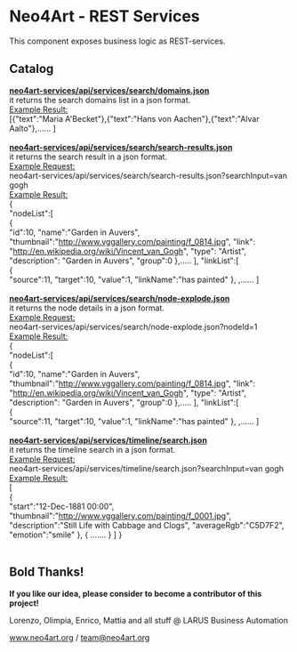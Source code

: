 # Neo4Art - REST Services

This component exposes business logic as REST-services.

## Catalog

<u><b>neo4art-services/api/services/search/domains.json</b></u> <br>it returns the search domains list in a json format. <br> <u>Example Result:</u> <br> [{"text":"Maria A'Becket"},{"text":"Hans von Aachen"},{"text":"Alvar Aalto"},...... ]
<br><br>
<u><b>neo4art-services/api/services/search/search-results.json</b></u> <br>it returns the search result in a json format. 
<br><u> Example Request:</u> <br>
neo4art-services/api/services/search/search-results.json?searchInput=van gogh
<br><u> Example Result:</u><br> {  
   "nodeList":[  
      {  
         "id":10,
         "name":"Garden in Auvers",
         "thumbnail":"http://www.vggallery.com/painting/f_0814.jpg",
         "link": "http://en.wikipedia.org/wiki/Vincent_van_Gogh",
         "type": "Artist",
         "description": "Garden in Auvers",
         "group":0
      },.....
      ],
   "linkList":[  
      {  
         "source":11,
         "target":10,
         "value":1,
         "linkName":"has painted"
      },
,...... ]
<br><br>
<u><b>neo4art-services/api/services/search/node-explode.json</b></u> <br>it returns the node details in a json format.
<br><u> Example Request:</u> <br>
neo4art-services/api/services/search/node-explode.json?nodeId=1
<br><u> Example Result:</u><br> {  
   "nodeList":[  
      {  
         "id":10,
         "name":"Garden in Auvers",
         "thumbnail":"http://www.vggallery.com/painting/f_0814.jpg",
         "link": "http://en.wikipedia.org/wiki/Vincent_van_Gogh",
         "type": "Artist",
         "description": "Garden in Auvers",
         "group":0
      },.....
      ],
   "linkList":[  
      {  
         "source":11,
         "target":10,
         "value":1,
         "linkName":"has painted"
      },
,...... ]
<br><br>
<u><b>neo4art-services/api/services/timeline/search.json</b></u> <br>it returns the timeline search in a json format.
<br><u> Example Request:</u> <br>
neo4art-services/api/services/timeline/search.json?searchInput=van gogh
<br><u> Example Result:</u><br> [  
   {  
      "start":"12-Dec-1881 00:00",
      "thumbnail":"http://www.vggallery.com/painting/f_0001.jpg",
      "description":"Still Life with Cabbage and Clogs",
      "averageRgb":"C5D7F2",
      "emotion":"smile"
   },
   {  ....... }
   ]
}
<br><br>

     

## Bold Thanks!

**If you like our idea, please consider to become a contributor of this project!**


Lorenzo, Olimpia, Enrico, Mattia and all stuff @ LARUS Business Automation

www.neo4art.org / team@neo4art.org